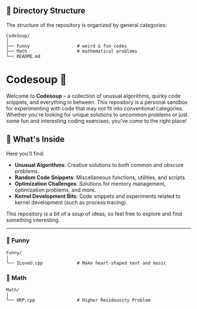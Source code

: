 ## 📂 Directory Structure
The structure of the repository is organized by general categories:

    CodeSoup/
    │
    ├── Funny                  # weird & fun codes
    ├── Math                   # mathematical problems
    └── README.md

# Codesoup 🍲

Welcome to **Codesoup** – a collection of unusual algorithms, quirky code snippets, and everything in between. This repository is a personal sandbox for experimenting with code that may not fit into conventional categories. Whether you're looking for unique solutions to uncommon problems or just some fun and interesting coding exercises, you've come to the right place!

## 🧩 What's Inside

Here you’ll find:
- **Unusual Algorithms**: Creative solutions to both common and obscure problems.
- **Random Code Snippets**: Miscellaneous functions, utilities, and scripts.
- **Optimization Challenges**: Solutions for memory management, optimization problems, and more.
- **Kernel Development Bits**: Code snippets and experiments related to kernel development (such as process tracing).

This repository is a bit of a *soup* of ideas, so feel free to explore and find something interesting.

------

### 🎡 Funny 

    Funny/
    │
    └── ILoveU.cpp             # Make heart-shaped text and music

### 📐 Math

    Math/
    │
    └── HRP.cpp                # Higher Residousity Problem
